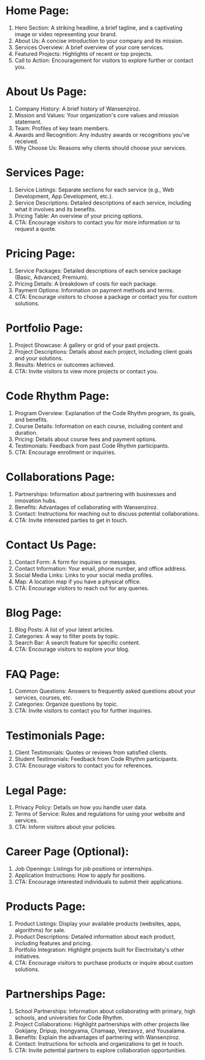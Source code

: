 # Home Page:

1. Hero Section: A striking headline, a brief tagline, and a captivating image or video representing your brand.
2. About Us: A concise introduction to your company and its mission.
3. Services Overview: A brief overview of your core services.
4. Featured Projects: Highlights of recent or top projects.
5. Call to Action: Encouragement for visitors to explore further or contact you.

# About Us Page:

1. Company History: A brief history of Wansenziroz.
2. Mission and Values: Your organization's core values and mission statement.
3. Team: Profiles of key team members.
4. Awards and Recognition: Any industry awards or recognitions you've received.
5. Why Choose Us: Reasons why clients should choose your services.

# Services Page:

1. Service Listings: Separate sections for each service (e.g., Web Development, App Development, etc.).
2. Service Descriptions: Detailed descriptions of each service, including what it involves and its benefits.
3. Pricing Table: An overview of your pricing options.
4. CTA: Encourage visitors to contact you for more information or to request a quote.

# Pricing Page:

1. Service Packages: Detailed descriptions of each service package (Basic, Advanced, Premium).
2. Pricing Details: A breakdown of costs for each package.
3. Payment Options: Information on payment methods and terms.
4. CTA: Encourage visitors to choose a package or contact you for custom solutions.

# Portfolio Page:

1. Project Showcase: A gallery or grid of your past projects.
2. Project Descriptions: Details about each project, including client goals and your solutions.
3. Results: Metrics or outcomes achieved.
4. CTA: Invite visitors to view more projects or contact you.

# Code Rhythm Page:

1. Program Overview: Explanation of the Code Rhythm program, its goals, and benefits.
2. Course Details: Information on each course, including content and duration.
3. Pricing: Details about course fees and payment options.
4. Testimonials: Feedback from past Code Rhythm participants.
5. CTA: Encourage enrollment or inquiries.

# Collaborations Page:

1. Partnerships: Information about partnering with businesses and innovation hubs.
2. Benefits: Advantages of collaborating with Wansenziroz.
3. Contact: Instructions for reaching out to discuss potential collaborations.
4. CTA: Invite interested parties to get in touch.

# Contact Us Page:

1. Contact Form: A form for inquiries or messages.
2. Contact Information: Your email, phone number, and office address.
3. Social Media Links: Links to your social media profiles.
4. Map: A location map if you have a physical office.
5. CTA: Encourage visitors to reach out for any queries.

# Blog Page:

1. Blog Posts: A list of your latest articles.
2. Categories: A way to filter posts by topic.
3. Search Bar: A search feature for specific content.
4. CTA: Encourage visitors to explore your blog.

# FAQ Page:

1. Common Questions: Answers to frequently asked questions about your services, courses, etc.
2. Categories: Organize questions by topic.
3. CTA: Invite visitors to contact you for further inquiries.

# Testimonials Page:

1. Client Testimonials: Quotes or reviews from satisfied clients.
2. Student Testimonials: Feedback from Code Rhythm participants.
3. CTA: Encourage visitors to contact you for references.

# Legal Page:

1. Privacy Policy: Details on how you handle user data.
2. Terms of Service: Rules and regulations for using your website and services.
3. CTA: Inform visitors about your policies.

# Career Page (Optional):

1. Job Openings: Listings for job positions or internships.
2. Application Instructions: How to apply for positions.
3. CTA: Encourage interested individuals to submit their applications.

# Products Page:

1. Product Listings: Display your available products (websites, apps, algorithms) for sale.
2. Product Descriptions: Detailed information about each product, including features and pricing.
3. Portfolio Integration: Highlight projects built for Electrixitaty's other initiatives.
4. CTA: Encourage visitors to purchase products or inquire about custom solutions.

# Partnerships Page:

1. School Partnerships: Information about collaborating with primary, high schools, and universities for Code Rhythm.
2. Project Collaborations: Highlight partnerships with other projects like Gokijany, Dripup, Inongyama, Chamaap, Veezavyz, and Yousalama.
3. Benefits: Explain the advantages of partnering with Wansenziroz.
4. Contact: Instructions for schools and organizations to get in touch.
5. CTA: Invite potential partners to explore collaboration opportunities.
